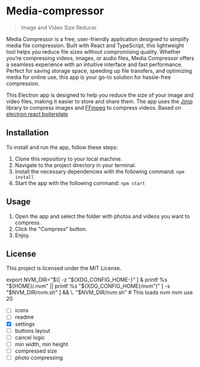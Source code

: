 # Media-compressor
> Image and Video Size Reducer

Media Compressor is a free, user-friendly application designed to simplify media file compression. Built with React and TypeScript, this lightweight tool helps you reduce file sizes without compromising quality. Whether you’re compressing videos, images, or audio files, Media Compressor offers a seamless experience with an intuitive interface and fast performance. Perfect for saving storage space, speeding up file transfers, and optimizing media for online use, this app is your go-to solution for hassle-free compression.


This Electron app is designed to help you reduce the size of your image and video files, making it easier to store and share them. The app uses the [Jimp](https://github.com/jimp-dev/jimp) library to compress images and [FFmpeg](https://www.ffmpeg.org/) to compress videos. Based on [electron react boilerplate](https://github.com/electron-react-boilerplate/electron-react-boilerplate.git)

## Installation

To install and run the app, follow these steps:

1. Clone this repository to your local machine.
2. Navigate to the project directory in your terminal.
3. Install the necessary dependencies with the following command: `npm install`
4. Start the app with the following command: `npm start`

## Usage

1. Open the app and select the folder with photos and videos you want to compress.
2. Click the "Compress" button.
3. Enjoy.

## License

This project is licensed under the MIT License.


export NVM_DIR="$([ -z "${XDG_CONFIG_HOME-}" ] & printf %s "${HOME}/.nvm" || printf %s "${XDG_CONFIG_HOME}/nvm")"
[ -s "$NVM_DIR/nvm.sh" ] && \. "$NVM_DIR/nvm.sh" # This loads nvm
nvm use 20


- [ ] icons
- [ ] readme
- [x] settings
- [ ] buttons layout
- [ ] cancel logic
- [ ] min width, min height
- [ ] compressed size
- [ ] photo compressing
